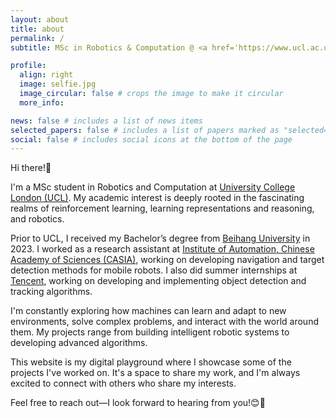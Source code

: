 ```yaml
---
layout: about
title: about
permalink: /
subtitle: MSc in Robotics & Computation @ <a href='https://www.ucl.ac.uk/'>University College London</a>

profile:
  align: right
  image: selfie.jpg
  image_circular: false # crops the image to make it circular
  more_info: 

news: false # includes a list of news items
selected_papers: false # includes a list of papers marked as "selected={true}"
social: false # includes social icons at the bottom of the page
---
```


Hi there!👋 

I'm a MSc student in Robotics and Computation at [University College London (UCL)](https://www.ucl.ac.uk). My academic interest is deeply rooted in the fascinating realms of reinforcement learning, learning representations and reasoning, and robotics. 

Prior to UCL, I received my Bachelor’s degree from [Beihang University](https://ev.buaa.edu.cn) in 2023. I worked as a research assistant at [Institute of Automation, Chinese Academy of Sciences (CASIA)](http://english.ia.cas.cn), working on developing navigation and target detection methods for mobile robots. I also did summer internships at [Tencent](https://www.tencentcloud.com), working on developing and implementing object detection and tracking algorithms.

I'm constantly exploring how machines can learn and adapt to new environments, solve complex problems, and interact with the world around them. My projects range from building intelligent robotic systems to developing advanced algorithms.

This website is my digital playground where I showcase some of the projects I've worked on. It's a space to share my work, and I'm always excited to connect with others who share my interests. 

Feel free to reach out—I look forward to hearing from you!😊🤖